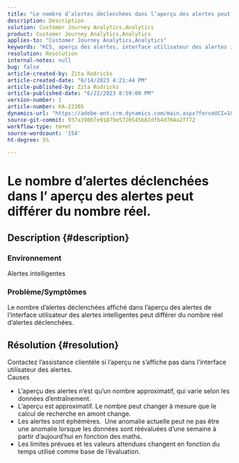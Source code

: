 ```yaml
---
title: "Le nombre d’alertes déclenchées dans l’aperçu des alertes peut différer du nombre réel"
description: Description
solution: Customer Journey Analytics,Analytics
product: Customer Journey Analytics,Analytics
applies-to: "Customer Journey Analytics,Analytics"
keywords: "KCS, aperçu des alertes, interface utilisateur des alertes intelligentes, Adobe Analytics"
resolution: Resolution
internal-notes: null
bug: false
article-created-by: Zita Rodricks
article-created-date: "6/14/2023 4:21:44 PM"
article-published-by: Zita Rodricks
article-published-date: "6/22/2023 8:59:00 PM"
version-number: 1
article-number: KA-22305
dynamics-url: "https://adobe-ent.crm.dynamics.com/main.aspx?forceUCI=1&pagetype=entityrecord&etn=knowledgearticle&id=76121687-cf0a-ee11-8f6e-6045bd006239"
source-git-commit: 937a190b7e91879e5720545b82dfb4d704a2ff72
workflow-type: tm+mt
source-wordcount: '154'
ht-degree: 5%

---
```


# Le nombre d’alertes déclenchées dans l’ aperçu des alertes peut différer du nombre réel.

## Description {#description}


### Environnement

Alertes intelligentes



### <b>Problème/Symptômes</b>

Le nombre d’alertes déclenchées affiché dans l’aperçu des alertes de l’interface utilisateur des alertes intelligentes peut différer du nombre réel d’alertes déclenchées.






## Résolution {#resolution}


Contactez l’assistance clientèle si l’aperçu ne s’affiche pas dans l’interface utilisateur des alertes.
<br>Causes<br>
- L’aperçu des alertes n’est qu’un nombre approximatif, qui varie selon les données d’entraînement.
- L’aperçu est approximatif. Le nombre peut changer à mesure que le calcul de recherche en amont change.
- Les alertes sont éphémères.  Une anomalie actuelle peut ne pas être une anomalie lorsque les données sont réévaluées d’une semaine à partir d’aujourd’hui en fonction des maths.
- Les limites prévues et les valeurs attendues changent en fonction du temps utilisé comme base de l’évaluation.

